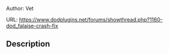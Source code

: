 Author: Vet

URL: https://www.dodplugins.net/forums/showthread.php?1160-dod_falaise-crash-fix

## Description

